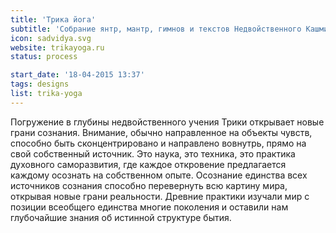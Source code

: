 ```yaml
---
title: 'Трика йога'
subtitle: 'Собрание янтр, мантр, гимнов и текстов Недвойственного Кашмирского шиваизма'
icon: sadvidya.svg
website: trikayoga.ru
status: process

start_date: '18-04-2015 13:37'
tags: designs
list: trika-yoga
---
```


Погружение в глубины недвойственного учения Трики открывает новые грани сознания. Внимание, обычно направленное на объекты чувств, способно быть сконцентрировано и направлено вовнутрь, прямо на свой собственный источник. Это наука, это техника, это практика духовного саморазвития, где каждое откровение предлагается каждому осознать на собственном опыте. Осознание единства всех источников сознания способно перевернуть всю картину мира, открывая новые грани реальности. Древние практики изучали мир с позиции всеобщего единства многие поколения и оставили нам глубочайшие знания об истинной структуре бытия.
